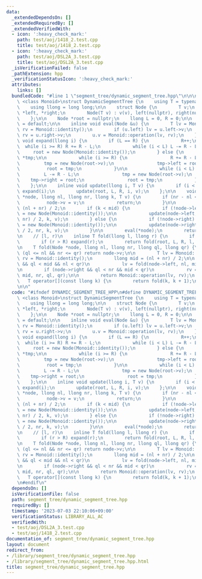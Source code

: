```yaml
---
data:
  _extendedDependsOn: []
  _extendedRequiredBy: []
  _extendedVerifiedWith:
  - icon: ':heavy_check_mark:'
    path: test/aoj/1418_2.test.cpp
    title: test/aoj/1418_2.test.cpp
  - icon: ':heavy_check_mark:'
    path: test/aoj/DSL2A_3.test.cpp
    title: test/aoj/DSL2A_3.test.cpp
  _isVerificationFailed: false
  _pathExtension: hpp
  _verificationStatusIcon: ':heavy_check_mark:'
  attributes:
    links: []
  bundledCode: "#line 1 \"segment_tree/dynamic_segment_tree.hpp\"\n\n\n\ntemplate\
    \ <class Monoid>\nstruct DynamicSegmentTree {\n    using T = typename Monoid::value_type;\n\
    \    using llong = long long;\n\n    struct Node {\n        T v;\n        Node\
    \ *left, *right;\n        Node(T v) : v(v), left(nullptr), right(nullptr){};\n\
    \    };\n\n    Node *root = nullptr;\n    llong L = 0, R = 0;\n\n    DynamicSegmentTree()\
    \ = default;\n\n    inline void eval(Node &u) {\n        T lv = Monoid::identity(),\
    \ rv = Monoid::identity();\n        if (u.left) lv = u.left->v;\n        if (u.right)\
    \ rv = u.right->v;\n        u.v = Monoid::operation(lv, rv);\n    };\n\n    inline\
    \ void expand(llong i) {\n        if (L == R) {\n            R++;\n          \
    \  while (i >= R) R += R - L;\n            while (i < L) L -= R - L;\n       \
    \     root = new Node(Monoid::identity());\n        } else {\n            Node\
    \ *tmp;\n\n            while (i >= R) {\n                R += R - L;\n       \
    \         tmp = new Node(root->v);\n                tmp->left = root;\n      \
    \          root = tmp;\n            }\n\n            while (i < L) {\n       \
    \         L -= R - L;\n                tmp = new Node(root->v);\n            \
    \    tmp->right = root;\n                root = tmp;\n            }\n        }\n\
    \    };\n\n    inline void update(llong i, T v) {\n        if (i < L || R <= i)\
    \ expand(i);\n        update(root, L, R, i, v);\n    };\n\n    void update(Node\
    \ *node, llong nl, llong nr, llong k, T v) {\n        if (nr - nl <= 1) {\n  \
    \          node->v = v;\n            return;\n        }\n\n        llong mid =\
    \ (nl + nr) / 2;\n        if (k < mid) {\n            if (!node->left) node->left\
    \ = new Node(Monoid::identity());\n\n            update(node->left, nl, (nl +\
    \ nr) / 2, k, v);\n        } else {\n            if (!node->right) node->right\
    \ = new Node(Monoid::identity());\n\n            update(node->right, (nl + nr)\
    \ / 2, nr, k, v);\n        }\n\n        eval(*node);\n        return;\n    }\n\
    \n    // [l, r)\n    inline T fold(llong l, llong r) {\n        if (l < L) expand(l);\n\
    \        if (r > R) expand(r);\n        return fold(root, L, R, l, r);\n    };\n\
    \n    T fold(Node *node, llong nl, llong nr, llong ql, llong qr) {\n        if\
    \ (ql <= nl && nr <= qr) return node->v;\n\n        T lv = Monoid::identity(),\
    \ rv = Monoid::identity();\n        llong mid = (nl + nr) / 2;\n\n        if (node->left\
    \ && ql < mid && nl < qr)\n            lv = fold(node->left, nl, mid, ql, qr);\n\
    \n        if (node->right && ql < nr && mid < qr)\n            rv = fold(node->right,\
    \ mid, nr, ql, qr);\n\n        return Monoid::operation(lv, rv);\n    };\n\n \
    \   T operator[](const llong k) {\n        return fold(k, k + 1);\n    };\n};\n\
    \n\n"
  code: "#ifndef DYNAMIC_SEGMENT_TREE_HPP\n#define DYNAMIC_SEGMENT_TREE_HPP\n\ntemplate\
    \ <class Monoid>\nstruct DynamicSegmentTree {\n    using T = typename Monoid::value_type;\n\
    \    using llong = long long;\n\n    struct Node {\n        T v;\n        Node\
    \ *left, *right;\n        Node(T v) : v(v), left(nullptr), right(nullptr){};\n\
    \    };\n\n    Node *root = nullptr;\n    llong L = 0, R = 0;\n\n    DynamicSegmentTree()\
    \ = default;\n\n    inline void eval(Node &u) {\n        T lv = Monoid::identity(),\
    \ rv = Monoid::identity();\n        if (u.left) lv = u.left->v;\n        if (u.right)\
    \ rv = u.right->v;\n        u.v = Monoid::operation(lv, rv);\n    };\n\n    inline\
    \ void expand(llong i) {\n        if (L == R) {\n            R++;\n          \
    \  while (i >= R) R += R - L;\n            while (i < L) L -= R - L;\n       \
    \     root = new Node(Monoid::identity());\n        } else {\n            Node\
    \ *tmp;\n\n            while (i >= R) {\n                R += R - L;\n       \
    \         tmp = new Node(root->v);\n                tmp->left = root;\n      \
    \          root = tmp;\n            }\n\n            while (i < L) {\n       \
    \         L -= R - L;\n                tmp = new Node(root->v);\n            \
    \    tmp->right = root;\n                root = tmp;\n            }\n        }\n\
    \    };\n\n    inline void update(llong i, T v) {\n        if (i < L || R <= i)\
    \ expand(i);\n        update(root, L, R, i, v);\n    };\n\n    void update(Node\
    \ *node, llong nl, llong nr, llong k, T v) {\n        if (nr - nl <= 1) {\n  \
    \          node->v = v;\n            return;\n        }\n\n        llong mid =\
    \ (nl + nr) / 2;\n        if (k < mid) {\n            if (!node->left) node->left\
    \ = new Node(Monoid::identity());\n\n            update(node->left, nl, (nl +\
    \ nr) / 2, k, v);\n        } else {\n            if (!node->right) node->right\
    \ = new Node(Monoid::identity());\n\n            update(node->right, (nl + nr)\
    \ / 2, nr, k, v);\n        }\n\n        eval(*node);\n        return;\n    }\n\
    \n    // [l, r)\n    inline T fold(llong l, llong r) {\n        if (l < L) expand(l);\n\
    \        if (r > R) expand(r);\n        return fold(root, L, R, l, r);\n    };\n\
    \n    T fold(Node *node, llong nl, llong nr, llong ql, llong qr) {\n        if\
    \ (ql <= nl && nr <= qr) return node->v;\n\n        T lv = Monoid::identity(),\
    \ rv = Monoid::identity();\n        llong mid = (nl + nr) / 2;\n\n        if (node->left\
    \ && ql < mid && nl < qr)\n            lv = fold(node->left, nl, mid, ql, qr);\n\
    \n        if (node->right && ql < nr && mid < qr)\n            rv = fold(node->right,\
    \ mid, nr, ql, qr);\n\n        return Monoid::operation(lv, rv);\n    };\n\n \
    \   T operator[](const llong k) {\n        return fold(k, k + 1);\n    };\n};\n\
    \n#endif\n"
  dependsOn: []
  isVerificationFile: false
  path: segment_tree/dynamic_segment_tree.hpp
  requiredBy: []
  timestamp: '2023-07-03 22:10:06+09:00'
  verificationStatus: LIBRARY_ALL_AC
  verifiedWith:
  - test/aoj/DSL2A_3.test.cpp
  - test/aoj/1418_2.test.cpp
documentation_of: segment_tree/dynamic_segment_tree.hpp
layout: document
redirect_from:
- /library/segment_tree/dynamic_segment_tree.hpp
- /library/segment_tree/dynamic_segment_tree.hpp.html
title: segment_tree/dynamic_segment_tree.hpp
---
```

